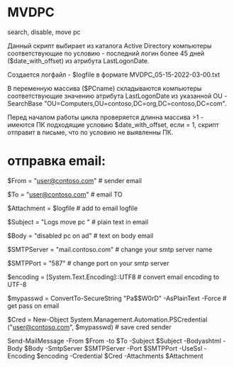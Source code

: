 # MVDPC
search, disable, move pc 

Данный скрипт выбирает из каталога Active Directory компьютеры соответствующие по условию - последний логин более 45 дней ($date_with_offset) из атрибута LastLogonDate.

Создается логфайл - $logfile в формате MVDPC_05-15-2022-03-00.txt

В переменную массива ($PCname) складываются компьютеры соответствующие значению атрибута LastLogonDate из указанной OU -SearchBase "OU=Computers,OU=contoso,DC=org,DC=contoso,DC=com".

Перед началом работы цикла проверяется длинна массива >1  - имеются ПК подходящие условию $date_with_offset, если = 1, скрипт отправит в письме, что по условию не выявленны ПК.


# отправка email:
$From = "user@contoso.com"                                          # sender email

$To = "user@contoso.com"                                            # email TO 

$Attachment = $logfile                                              # add to email logfile

$Subject = "Logs move pc "                                          # plain text in email

$Body = "disabled pc on ad"                                         # text on body email

$SMTPServer = "mail.contoso.com"                                    # change your smtp server name 

$SMTPPort = "587"                                                   # change port on your smtp server

$encoding = [System.Text.Encoding]::UTF8                            # convert email encoding to UTF-8 
 

$mypasswd = ConvertTo-SecureString "Pa$$W0rD" -AsPlainText -Force   # get pass on email

$Cred = New-Object System.Management.Automation.PSCredential ("user@contoso.com", $mypasswd) # save cred sender 

Send-MailMessage -From $From -to $To -Subject $Subject -Bodyashtml -Body $Body -SmtpServer $SMTPServer -Port $SMTPPort -UseSsl -Encoding $encoding  -Credential $Cred -Attachments $Attachment
